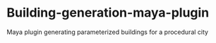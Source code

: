 # Building-generation-maya-plugin
Maya plugin generating parameterized buildings for a procedural city
